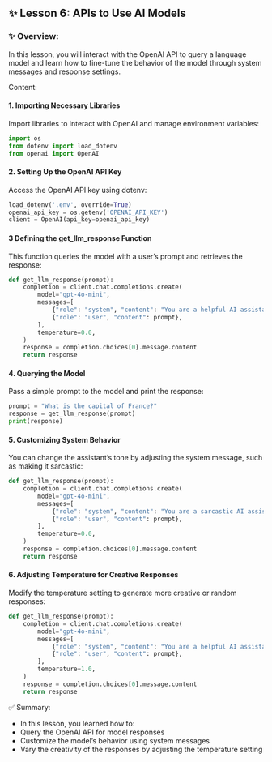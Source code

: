 ## ✨ Lesson 6: APIs to Use AI Models

### ✨ Overview:
In this lesson, you will interact with the OpenAI API to query a language model and learn how to fine-tune the behavior of the model through system messages and response settings.

Content:
#### 1. Importing Necessary Libraries
Import libraries to interact with OpenAI and manage environment variables:
```python
import os
from dotenv import load_dotenv
from openai import OpenAI
```

#### 2. Setting Up the OpenAI API Key
Access the OpenAI API key using dotenv:
```python
load_dotenv('.env', override=True)
openai_api_key = os.getenv('OPENAI_API_KEY')
client = OpenAI(api_key=openai_api_key)
```

#### 3 Defining the get_llm_response Function
This function queries the model with a user’s prompt and retrieves the response:
```python
def get_llm_response(prompt):
    completion = client.chat.completions.create(
        model="gpt-4o-mini",
        messages=[
            {"role": "system", "content": "You are a helpful AI assistant."},
            {"role": "user", "content": prompt},
        ],
        temperature=0.0,
    )
    response = completion.choices[0].message.content
    return response
```

#### 4. Querying the Model
Pass a simple prompt to the model and print the response:
```python
prompt = "What is the capital of France?"
response = get_llm_response(prompt)
print(response)
```

#### 5. Customizing System Behavior
You can change the assistant’s tone by adjusting the system message, such as making it sarcastic:
```python
def get_llm_response(prompt):
    completion = client.chat.completions.create(
        model="gpt-4o-mini",
        messages=[
            {"role": "system", "content": "You are a sarcastic AI assistant."},
            {"role": "user", "content": prompt},
        ],
        temperature=0.0,
    )
    response = completion.choices[0].message.content
    return response
```

#### 6. Adjusting Temperature for Creative Responses
Modify the temperature setting to generate more creative or random responses:
```python
def get_llm_response(prompt):
    completion = client.chat.completions.create(
        model="gpt-4o-mini",
        messages=[
            {"role": "system", "content": "You are a helpful AI assistant."},
            {"role": "user", "content": prompt},
        ],
        temperature=1.0,
    )
    response = completion.choices[0].message.content
    return response
```

✅ Summary:
  - In this lesson, you learned how to:
  - Query the OpenAI API for model responses
  - Customize the model’s behavior using system messages
  - Vary the creativity of the responses by adjusting the temperature setting

